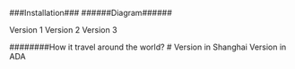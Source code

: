 ###Installation###
######Diagram######

Version 1
Version 2
Version 3


########How it travel around the world? #
Version in Shanghai
Version in ADA

